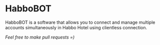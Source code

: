 # HabboBOT
HabboBOT is a software that allows you to connect and manage multiple accounts simultaneously in Habbo Hotel using clientless connection.<br>

*Feel free to make pull requests =)*
